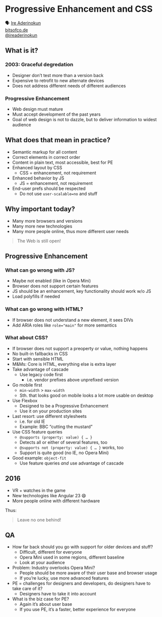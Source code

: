 # Progressive Enhancement and CSS

🗣 [Ire Aderinokun](http://ireaderinokun.com)  
[bitsofco.de](https://bitsofco.de/)  
[@ireaderinokun](https://twitter.com/ireaderinokun)

## What is it?

### 2003: Graceful degredation

- Designer don’t test more than a version back
- Expensive to retrofit to new alternate devices
- Does not address different needs of different audiences

### Progressive Enhancement

- Web design must mature
- Must accept development of the past years
- Goal of web design is not to dazzle, but to deliver information to widest audience

## What does that mean in practice?

- Semantic markup for all content
- Correct elements in correct order
- Content in plain text, most accessible, best for PE
- Enhanced layout by CSS
  - CSS = enhancement, not requirement
- Enhanced behavior by JS
  - JS = enhancement, not requirement
- End-user prefs should be respected
  - Do not use `user-scalable=no` and stuff

## Why important today?

- Many more browsers and versions
- Many more new technologies
- Many more people online, thus more different user needs

> The Web is still open!

## Progressive Enhancement

### What can go wrong with JS?

- Maybe not enabled (like in Opera Mini)
- Browser does not support certain features
- JS should be an enhancement, key functionality should work w/o JS
- Load polyfills if needed

### What can go wrong with HTML?

- If browser does not understand a new element, it sees DIVs
- Add ARIA roles like `role="main"` for more semantics

### What about CSS?

- If browser does not support a preoperty or value, nothing happens
- No built-in fallbacks in CSS
- Start with sensible HTML
- M&Ms: Core is HTML, everything else is extra layer
- Take advantage of cascade
  - Use legacy code first
    - i.e. vendor prefixes above unprefixed version
- Go mobile first
  - `min-width` > `max-width`
  - Sth. that looks good on mobile looks a lot more usable on desktop
- Use Flexbox
  - Designed to be a Progressive Enhancement
  - Use it on your production sites
- Last resort: use different stylesheets
  - i.e. for old IE
  - Example: BBC “cutting the mustard”
- Use CSS feature queries
  - `@supports (property: value) { … }`
  - Detects all or either of several features, too
  - `@supports not (property: value) { … }` works, too
  - Support is quite good (no IE, no Opera Mini)
- Good example: `object-fit`
  - Use feature queries *and* use advantage of cascade

## 2016

- VR + watches in the game
- New technologies like Angular 23 😄
- More people online with different hardware

Thus:

> Leave no one behind!

## QA

- How far back should you go with support for older devices and stuff?
  - Difficult, different for everyone
  - Opera Mini used in some regions, different baseline
  - Look at your audience
- Problem: Industry overlooks Opera Mini?
  - People should be more aware of their user base and browser usage
  - If you’re lucky, use more advanced features
- PE = challenges for designers and developers, do designers have to take care of it?
  - Designers have to take it into account
- What is the biz case for PE?
  - Again it’s about user base
  - If you use PE, it’s a faster, better experience for everyone
